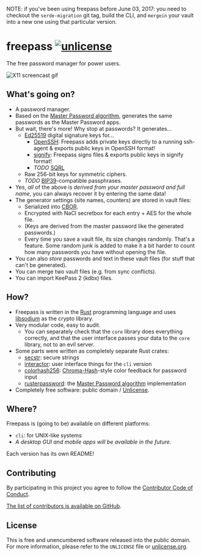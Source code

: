 NOTE: if you've been using freepass before June 03, 2017: you need to checkout the `serde-migration` git tag, build the CLI, and `mergein` your vault into a new one using that particular version.

# freepass [![unlicense](https://img.shields.io/badge/un-license-green.svg?style=flat)](http://unlicense.org)

The free password manager for power users.

![X11 screencast gif](https://packett.cool/pub/screens/freepass-x11.gif)

## What's going on?

- A password manager.
- Based on the [Master Password algorithm], generates the same passwords as the Master Password apps.
- But wait, there's more! Why stop at passwords? It generates...
  - [Ed25519] digital signature keys for...
    - [OpenSSH]: Freepass adds private keys directly to a running ssh-agent & exports public keys in OpenSSH format!
    - [signify]: Freepass signs files & exports public keys in signify format!
    - *TODO* [SQRL]
  - Raw 256-bit keys for symmetric ciphers.
  - *TODO* [BIP39]-compatible passphrases.
- Yes, *all* of the above is *derived from your master password and full name*, you can always recover it by entering the same data!
- The generator settings (site names, counters) are stored in vault files:
  - Serialized into [CBOR].
  - Encrypted with NaCl secretbox for each entry + AES for the whole file.
  - (Keys are derived from the master password like the generated passwords.)
  - Every time you save a vault file, its size changes randomly. That's a feature. Some random junk is added to make it a bit harder to count how many passwords you have without opening the file.
- You can also *store* passwords and text in these vault files (for stuff that can't be generated).
- You can merge two vault files (e.g. from sync conflicts).
- You can import KeePass 2 (kdbx) files.

## How?

- Freepass is written in the [Rust] programming language and uses [libsodium] as the crypto library.
- Very modular code, easy to audit.
  - You can separately check that the `core` library does everything correctly, and that the user interface passes your data to the `core` library, not to an evil server.
- Some parts were written as completely separate Rust crates:
  - [secstr](https://github.com/valpackett/secstr): secure strings
  - [interactor](https://github.com/valpackett/interactor): user interface things for the `cli` version
  - [colorhash256](https://github.com/valpackett/colorhash256): [Chroma-Hash](https://github.com/mattt/Chroma-Hash/)-style color feedback for password input
  - [rusterpassword](https://github.com/valpackett/rusterpassword): the [Master Password algorithm] implementation
- Completely free software: public domain / [Unlicense].

[Master Password algorithm]: https://ssl.masterpasswordapp.com/algorithm.html
[Ed25519]: http://ed25519.cr.yp.to
[OpenSSH]: http://www.openssh.com
[signify]: http://www.tedunangst.com/flak/post/signify
[SQRL]: https://www.grc.com/sqrl/sqrl.htm
[BIP39]: https://github.com/bitcoin/bips/blob/master/bip-0039.mediawiki
[CBOR]: http://cbor.io
[Rust]: https://www.rust-lang.org
[libsodium]: https://download.libsodium.org/doc/
[Unlicense]: http://unlicense.org

## Where?

Freepass is (going to be) available on different platforms:

- `cli`: for UNIX-like systems
- *A desktop GUI and mobile apps will be available in the future.*

Each version has its own README!

## Contributing

By participating in this project you agree to follow the [Contributor Code of Conduct](http://contributor-covenant.org/version/1/2/0/).

[The list of contributors is available on GitHub](https://github.com/valpackett/freepass/graphs/contributors).

## License

This is free and unencumbered software released into the public domain.  
For more information, please refer to the `UNLICENSE` file or [unlicense.org](http://unlicense.org).

